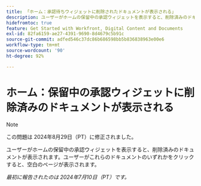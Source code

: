 ```yaml
---
title: 「ホーム：承認待ちウィジェットに削除されたドキュメントが表示される」
description: ユーザーがホームの保留中の承認ウィジェットを表示すると、削除済みのドキュメントが表示されます。ユーザーがこれらのドキュメントのいずれかをクリックすると、空白のページが表示されます。
hidefromtoc: true
feature: Get Started with Workfront, Digital Content and Documents
exl-id: 82fa6159-ae27-4391-9690-8d4679c5b91c
source-git-commit: adfed546c37dc86b686598bb5b836838963e00e6
workflow-type: tm+mt
source-wordcount: '90'
ht-degree: 92%

---
```


# ホーム：保留中の承認ウィジェットに削除済みのドキュメントが表示される

>[!NOTE]
>
>この問題は 2024年8月29日（PT）に修正されました。

ユーザーがホームの保留中の承認ウィジェットを表示すると、削除済みのドキュメントが表示されます。ユーザーがこれらのドキュメントのいずれかをクリックすると、空白のページが表示されます。

_最初に報告されたのは 2024年7月10日（PT）です。_
